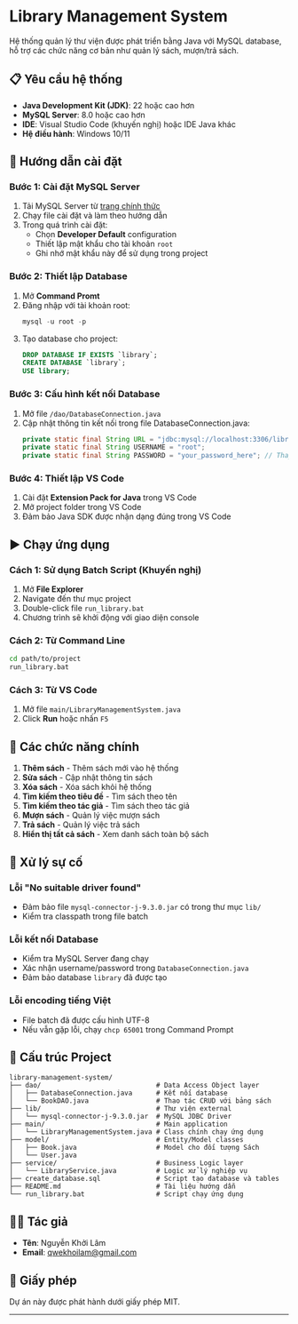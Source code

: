 # Library Management System

Hệ thống quản lý thư viện được phát triển bằng Java với MySQL database, hỗ trợ các chức năng cơ bản như quản lý sách, mượn/trả sách.

## 📋 Yêu cầu hệ thống

- **Java Development Kit (JDK)**: 22 hoặc cao hơn
- **MySQL Server**: 8.0 hoặc cao hơn
- **IDE**: Visual Studio Code (khuyến nghị) hoặc IDE Java khác
- **Hệ điều hành**: Windows 10/11

## 🚀 Hướng dẫn cài đặt

### Bước 1: Cài đặt MySQL Server

1. Tải MySQL Server từ [trang chính thức](https://dev.mysql.com/downloads/mysql/)
2. Chạy file cài đặt và làm theo hướng dẫn
3. Trong quá trình cài đặt:
   - Chọn **Developer Default** configuration
   - Thiết lập mật khẩu cho tài khoản `root`
   - Ghi nhớ mật khẩu này để sử dụng trong project

### Bước 2: Thiết lập Database

1. Mở **Command Promt**
2. Đăng nhập với tài khoản root:
   ```sql
   mysql -u root -p
   ```
3. Tạo database cho project:
   ```sql
   DROP DATABASE IF EXISTS `library`;
   CREATE DATABASE `library`;
   USE library;
   ```

### Bước 3: Cấu hình kết nối Database

1. Mở file `/dao/DatabaseConnection.java`
2. Cập nhật thông tin kết nối trong file DatabaseConnection.java:
   ```java
   private static final String URL = "jdbc:mysql://localhost:3306/library?useSSL=false&serverTimezone=UTC";
   private static final String USERNAME = "root";
   private static final String PASSWORD = "your_password_here"; // Thay bằng mật khẩu MySQL của bạn
   ```

### Bước 4: Thiết lập VS Code

1. Cài đặt **Extension Pack for Java** trong VS Code
2. Mở project folder trong VS Code
3. Đảm bảo Java SDK được nhận dạng đúng trong VS Code

## ▶️ Chạy ứng dụng

### Cách 1: Sử dụng Batch Script (Khuyến nghị)

1. Mở **File Explorer**
2. Navigate đến thư mục project
3. Double-click file `run_library.bat`
4. Chương trình sẽ khởi động với giao diện console

### Cách 2: Từ Command Line

```bash
cd path/to/project
run_library.bat
```

### Cách 3: Từ VS Code

1. Mở file `main/LibraryManagementSystem.java`
2. Click **Run** hoặc nhấn `F5`

## 🎯 Các chức năng chính

1. **Thêm sách** - Thêm sách mới vào hệ thống
2. **Sửa sách** - Cập nhật thông tin sách
3. **Xóa sách** - Xóa sách khỏi hệ thống
4. **Tìm kiếm theo tiêu đề** - Tìm sách theo tên
5. **Tìm kiếm theo tác giả** - Tìm sách theo tác giả
6. **Mượn sách** - Quản lý việc mượn sách
7. **Trả sách** - Quản lý việc trả sách
8. **Hiển thị tất cả sách** - Xem danh sách toàn bộ sách

## 🔧 Xử lý sự cố

### Lỗi "No suitable driver found"

- Đảm bảo file `mysql-connector-j-9.3.0.jar` có trong thư mục `lib/`
- Kiểm tra classpath trong file batch

### Lỗi kết nối Database

- Kiểm tra MySQL Server đang chạy
- Xác nhận username/password trong `DatabaseConnection.java`
- Đảm bảo database `library` đã được tạo

### Lỗi encoding tiếng Việt

- File batch đã được cấu hình UTF-8
- Nếu vẫn gặp lỗi, chạy `chcp 65001` trong Command Prompt

## 📁 Cấu trúc Project

```
library-management-system/
├── dao/                             # Data Access Object layer
│   ├── DatabaseConnection.java      # Kết nối database
│   └── BookDAO.java                 # Thao tác CRUD với bảng sách
├── lib/                             # Thư viện external
│   └── mysql-connector-j-9.3.0.jar  # MySQL JDBC Driver
├── main/                            # Main application
│   └── LibraryManagementSystem.java # Class chính chạy ứng dụng
├── model/                           # Entity/Model classes
│   ├── Book.java                    # Model cho đối tượng Sách
│   └── User.java
├── service/                         # Business Logic layer
│   └── LibraryService.java          # Logic xử lý nghiệp vụ
├── create_database.sql              # Script tạo database và tables
├── README.md                        # Tài liệu hướng dẫn
└── run_library.bat                  # Script chạy ứng dụng
```

## 👨‍💻 Tác giả

- **Tên**: Nguyễn Khởi Lâm
- **Email**: qwekhoilam@gmail.com

## 📄 Giấy phép

Dự án này được phát hành dưới giấy phép MIT.

---
